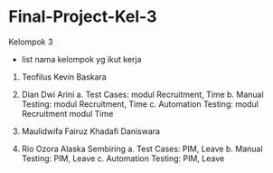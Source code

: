 # Final-Project-Kel-3

Kelompok 3
- list nama kelompok yg ikut kerja

1. Teofilus Kevin Baskara

2. Dian Dwi Arini
 a. Test Cases: modul Recruitment, Time
 b. Manual Testing: modul Recruitment, Time
 c. Automation Testing: 
      modul Recruitment
      modul Time
      
3. Maulidwifa Fairuz Khadafi Daniswara

4. Rio Ozora Alaska Sembiring
   a. Test Cases: PIM, Leave
   b. Manual Testing: PIM, Leave
   c. Automation Testing: PIM, Leave
